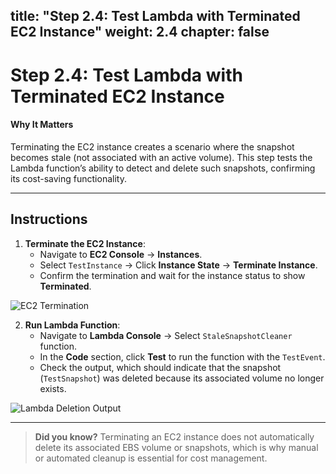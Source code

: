 title: "Step 2.4: Test Lambda with Terminated EC2 Instance"
weight: 2.4
chapter: false
--------------

# Step 2.4: Test Lambda with Terminated EC2 Instance

#### Why It Matters

Terminating the EC2 instance creates a scenario where the snapshot becomes stale (not associated with an active volume). This step tests the Lambda function’s ability to detect and delete such snapshots, confirming its cost-saving functionality.

---

## Instructions

1. **Terminate the EC2 Instance**:
   - Navigate to **EC2 Console** → **Instances**.
   - Select `TestInstance` → Click **Instance State** → **Terminate Instance**.
   - Confirm the termination and wait for the instance status to show **Terminated**.

![EC2 Termination](../images/ec2_termination.png?featherlight=false&width=90pc)

2. **Run Lambda Function**:
   - Navigate to **Lambda Console** → Select `StaleSnapshotCleaner` function.
   - In the **Code** section, click **Test** to run the function with the `TestEvent`.
   - Check the output, which should indicate that the snapshot (`TestSnapshot`) was deleted because its associated volume no longer exists.

![Lambda Deletion Output](../images/lambda_deletion_output.png?featherlight=false&width=90pc)

---

> **Did you know?** Terminating an EC2 instance does not automatically delete its associated EBS volume or snapshots, which is why manual or automated cleanup is essential for cost management.